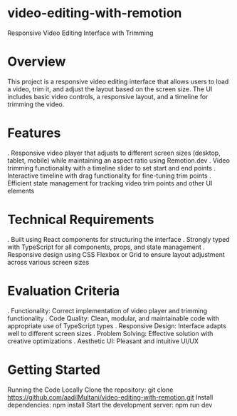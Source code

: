 # video-editing-with-remotion

Responsive Video Editing Interface with Trimming
# Overview
This project is a responsive video editing interface that allows users to load a video, trim it, and adjust the layout based on the screen size. The UI includes basic video controls, a responsive layout, and a timeline for trimming the video.

# Features
. Responsive video player that adjusts to different screen sizes (desktop, tablet, mobile) while maintaining an aspect ratio using Remotion.dev . Video trimming functionality with a timeline slider to set start and end points . Interactive timeline with drag functionality for fine-tuning trim points . Efficient state management for tracking video trim points and other UI elements

# Technical Requirements
. Built using React components for structuring the interface . Strongly typed with TypeScript for all components, props, and state management . Responsive design using CSS Flexbox or Grid to ensure layout adjustment across various screen sizes

# Evaluation Criteria
. Functionality: Correct implementation of video player and trimming functionality . Code Quality: Clean, modular, and maintainable code with appropriate use of TypeScript types . Responsive Design: Interface adapts well to different screen sizes . Problem Solving: Effective solution with creative optimizations . Aesthetic UI: Pleasant and intuitive UI/UX

# Getting Started
Running the Code Locally Clone the repository: git clone https://github.com/aadilMultani/video-editing-with-remotion.git Install dependencies: npm install Start the development server: npm run dev

